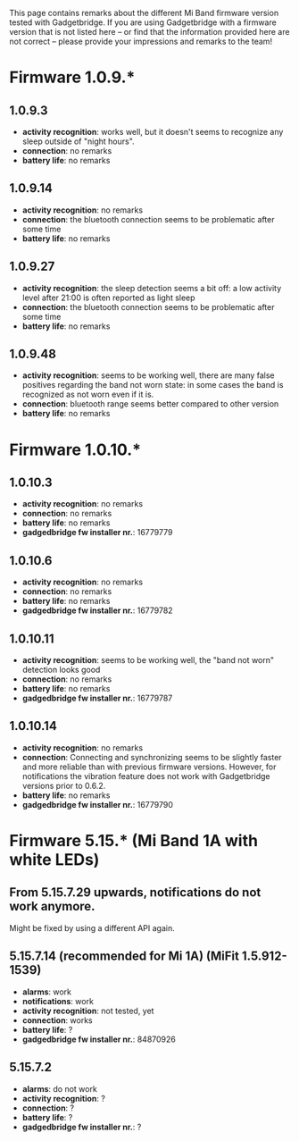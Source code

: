 This page contains remarks about the different Mi Band firmware version tested with Gadgetbridge. If you are using Gadgetbridge with a firmware version that is not listed here – or find that the information provided here are not correct – please provide your impressions and remarks to the team!

# Firmware 1.0.9.*

## 1.0.9.3
* __activity recognition__: works well, but it doesn't seems to recognize any sleep outside of "night hours".
* __connection__: no remarks
* __battery life__: no remarks

## 1.0.9.14
* __activity recognition__: no remarks
* __connection__: the bluetooth connection seems to be problematic after some time
* __battery life__: no remarks

## 1.0.9.27
* __activity recognition__: the sleep detection seems a bit off: a low activity level after 21:00 is often reported as light sleep
* __connection__: the bluetooth connection seems to be problematic after some time
* __battery life__: no remarks

## 1.0.9.48
* __activity recognition__: seems to be working well, there are many false positives regarding the band not worn state: in some cases the band is recognized as not worn even if it is.
* __connection__: bluetooth range seems better compared to other version
* __battery life__: no remarks

# Firmware 1.0.10.*

## 1.0.10.3
* __activity recognition__: no remarks
* __connection__: no remarks
* __battery life__: no remarks
* __gadgedbridge fw installer nr.__: 16779779

## 1.0.10.6
* __activity recognition__: no remarks
* __connection__: no remarks
* __battery life__: no remarks
* __gadgedbridge fw installer nr.__: 16779782

## 1.0.10.11
* __activity recognition__: seems to be working well, the "band not worn" detection looks good
* __connection__: no remarks
* __battery life__: no remarks
* __gadgedbridge fw installer nr.__: 16779787

## 1.0.10.14
* __activity recognition__: no remarks
* __connection__: Connecting and synchronizing seems to be slightly faster and more reliable than with previous firmware versions. However, for notifications the vibration feature does not work with Gadgetbridge versions prior to 0.6.2.
* __battery life__: no remarks
* __gadgedbridge fw installer nr.__: 16779790

# Firmware 5.15.* (Mi Band 1A with white LEDs)

## From 5.15.7.29 upwards, notifications do not work anymore.
Might be fixed by using a different API again.

## 5.15.7.14 (recommended for Mi 1A) (MiFit 1.5.912-1539)
* __alarms__: work
* __notifications__: work
* __activity recognition__: not tested, yet
* __connection__: works
* __battery life__: ?
* __gadgedbridge fw installer nr.__: 84870926

## 5.15.7.2
* __alarms__: do not work
* __activity recognition__: ?
* __connection__: ?
* __battery life__: ?
* __gadgedbridge fw installer nr.__: ?

<!--
Template for each firmware:
## 1.0.
* __alarms__:
* __notifications__:
* __activity recognition__: 
* __connection__: 
* __battery life__: 
* __gadgedbridge fw installer nr.__: 

-->